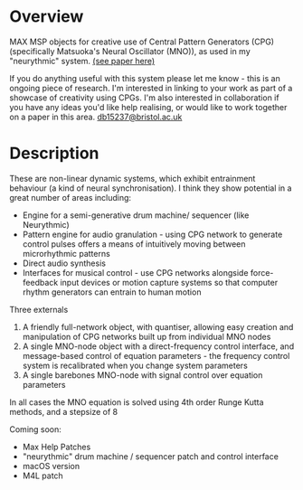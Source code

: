 # Overview
MAX MSP objects for creative use of Central Pattern Generators (CPG) (specifically Matsuoka's Neural Oscillator (MNO)), as used in my "neurythmic" system. [(see paper here)](https://www.researchgate.net/publication/324360165_Neurythmic_A_Rhythm_Creation_Tool_Based_on_Central_Pattern_Generators)

If you do anything useful with this system please let me know - this is an ongoing piece of research. I'm interested in linking to your work as part of a showcase of creativity using CPGs. I'm also interested in collaboration if you have any ideas you'd like help realising, or would like to work together on a paper in this area. [db15237@bristol.ac.uk](db15237@bristol.ac.uk)

# Description
These are non-linear dynamic systems, which exhibit entrainment behaviour (a kind of neural synchronisation). I think they show potential in a great number of areas including:

- Engine for a semi-generative drum machine/ sequencer (like Neurythmic)
- Pattern engine for audio granulation - using CPG network to generate control pulses offers a means of intuitively moving between microrhythmic patterns  
- Direct audio synthesis
- Interfaces for musical control - use CPG networks alongside force-feedback input devices or motion capture systems so that computer rhythm generators can entrain to human motion


Three externals 

1. A friendly full-network object, with quantiser, allowing easy creation and manipulation of CPG networks built up from individual MNO nodes 
2. A single MNO-node object with a direct-frequency control interface, and message-based control of equation parameters - the frequency control system is recalibrated when you change system parameters
3. A single barebones MNO-node with signal control over equation parameters

In all cases the MNO equation is solved using 4th order Runge Kutta methods, and a stepsize of 8


Coming soon:

- Max Help Patches
- "neurythmic" drum machine / sequencer patch and control interface
- macOS version
- M4L patch
